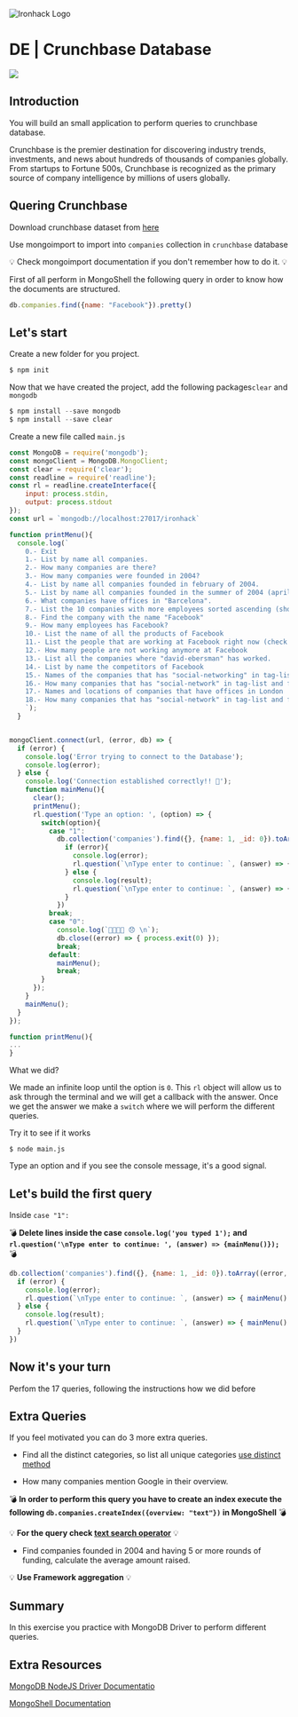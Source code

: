 ![Ironhack Logo](https://i.imgur.com/1QgrNNw.png)

# DE | Crunchbase Database

![](https://i.imgur.com/FqGd9jz.jpg)

## Introduction

You will build an small application to perform queries to crunchbase database.

Crunchbase is the premier destination for discovering industry trends, investments, and news about hundreds of thousands of companies globally. From startups to Fortune 500s, Crunchbase is recognized as the primary source of company intelligence by millions of users globally.

## Quering Crunchbase

Download crunchbase dataset from [here]()

Use mongoimport to import into `companies` collection in `crunchbase` database


💡 Check mongoimport documentation if you don't remember how to do it. 💡


First of all perform in MongoShell the following query in order to know how the documents are structured.

```javascript
db.companies.find({name: "Facebook"}).pretty()
```

## Let's start

Create a new folder for you project.

```javascript
$ npm init
```

Now that we have created the project, add the following packages`clear` and `mongodb`

```javascript
$ npm install --save mongodb
$ npm install --save clear
```

Create a new file called `main.js`

```javascript
const MongoDB = require('mongodb');
const mongoClient = MongoDB.MongoClient;
const clear = require('clear');
const readline = require('readline');
const rl = readline.createInterface({
    input: process.stdin,
    output: process.stdout
});
const url = `mongodb://localhost:27017/ironhack`

function printMenu(){
  console.log(`
    0.- Exit
    1.- List by name all companies.
    2.- How many companies are there?
    3.- How many companies were founded in 2004?
    4.- List by name all companies founded in february of 2004.
    5.- List by name all companies founded in the summer of 2004 (april to june) sorted by date.
    6.- What companies have offices in "Barcelona".
    7.- List the 10 companies with more employees sorted ascending (show name and employees).
    8.- Find the company with the name "Facebook"
    9.- How many employees has Facebook?
    10.- List the name of all the products of Facebook
    11.- List the people that are working at Facebook right now (check relationships field)
    12.- How many people are not working anymore at Facebook
    13.- List all the companies where "david-ebersman" has worked.
    14.- List by name the competitors of Facebook
    15.- Names of the companies that has "social-networking" in tag-list (be aware that the value of field is a string check regex operators)
    16.- How many companies that has "social-network" in tag-list and founded between 2002 and 2016 inclusive
    17.- Names and locations of companies that have offices in London
    18.- How many companies that has "social-network" in tag-list and founded between 2002 and 2016 inclusive and has offices in New York
    `);
  }


mongoClient.connect(url, (error, db) => {
  if (error) {
    console.log('Error trying to connect to the Database');
    console.log(error);
  } else {
    console.log('Connection established correctly!! 😬');
    function mainMenu(){
      clear();
      printMenu();
      rl.question('Type an option: ', (option) => {
        switch(option){
          case "1":
            db.collection('companies').find({}, {name: 1, _id: 0}).toArray((error, result) => {
              if (error){
                console.log(error);
                rl.question(`\nType enter to continue: `, (answer) => {mainMenu()});
              } else {
                console.log(result);
                rl.question(`\nType enter to continue: `, (answer) => {mainMenu()});
              }
            })
          break;
          case "0":
            console.log(`👋👋👋👋 😞 \n`);
            db.close((error) => { process.exit(0) });
            break;
          default:
            mainMenu();
            break;
        }
      });
    }
    mainMenu();
  }
});

function printMenu(){
...
}
```

What we did?

We made an infinite loop until the option is `0`. This `rl` object will allow us to ask through the terminal and we will get a callback with the answer. Once we get the answer we make a `switch`  where we will perform the different queries.

Try it to see if it works

```
$ node main.js
```

Type an option and if you see the console message, it's a good signal.

## Let's build the first query

Inside `case "1":`


💣 **Delete lines inside the case `console.log('you typed 1');` and `rl.question('\nType enter to continue: ', (answer) => {mainMenu()});`** 💣


```javascript
db.collection('companies').find({}, {name: 1, _id: 0}).toArray((error, result) => {
  if (error) {
    console.log(error);
    rl.question(`\nType enter to continue: `, (answer) => { mainMenu() });
  } else {
    console.log(result);
    rl.question(`\nType enter to continue: `, (answer) => { mainMenu() });
  }
})
```

## Now it's your turn

Perfom the 17 queries, following the instructions how we did before

## Extra Queries

If you feel motivated you can do 3 more extra queries.

- Find all the distinct categories, so list all unique categories [ use distinct method](https://docs.mongodb.com/manual/reference/method/db.collection.distinct/)

- How many companies mention Google in their overview.

💣 **In order to perform this query you have to create an index execute the following `db.companies.createIndex({overview: "text"})` in MongoShell** 💣


💡 **For the query check [text search operator](https://docs.mongodb.com/v3.2/reference/operator/query/text/)** 💡

- Find companies founded in 2004 and having 5 or more rounds of funding, calculate the average amount raised.

💡 **Use Framework aggregation** 💡

## Summary

In this exercise you practice with MongoDB Driver to perform different queries.

## Extra Resources

[MongoDB NodeJS Driver Documentatio](http://mongodb.github.io/node-mongodb-native/2.2/quick-start/)

[MongoShell Documentation](https://docs.mongodb.com/manual/)

